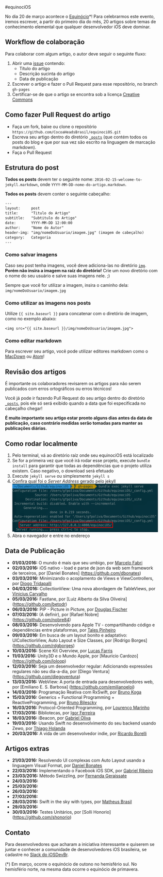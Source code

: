 #equinociOS

No dia 20 de março acontece o [Equinócio](https://pt.wikipedia.org/wiki/Equinócio)*! Para celebrarmos este evento, iremos escrever, a partir do primeiro dia do mês, 20 artigos sobre temas de conhecimento elemental que qualquer desenvolvedor iOS deve dominar.

## Workflow de colaboração
Para colaborar com algum artigo, o autor deve seguir o seguinte fluxo:

1. Abrir uma [issue](https://github.com/CocoaHeadsBrasil/equinociOS/issues) contendo:
	- Título do artigo
	- Descrição sucinta do artigo
	- Data de publicação
2. Escrever o artigo e fazer o Pull Request para esse repositório, no branch `gh-pages`
3. Certificar-se de que o artigo se encontra sob a licença [Creative Commons](https://br.creativecommons.org/)

## Como fazer Pull Request do artigo
- Faça um fork, baixe ou clone o repositório `https://github.com/CocoaHeadsBrasil/equinociOS.git`
- Escreva seu artigo dentro do diretório [`_posts`](https://github.com/CocoaHeadsBrasil/equinociOS/tree/gh-pages/_posts) (que contém todos os posts do blog e que por sua vez são escrito na linguagem de marcação markdown).
- Faça o Pull Request

## Estrutura do post
**Todos os posts** devem ter o seguinte nome: `2016-02-15-welcome-to-jekyll.markdown`, onde `YYYY-MM-DD-nome-do-artigo.markdown`.

**Todos os posts** devem conter o seguinte cabeçalho:

	---
	layout:     post
	title:      "Titulo do Artigo"
	subtitle:   "Subtitulo do Artigo"
	date:       YYYY-MM-DD 12:00:00
	author:     "Nome do Autor"
	header-img: "img/nomeDoUsuario/imagem.jpg" (imagem de cabeçalho)
	category:   Categoria
	---

### Como salvar imagens
Caso seu post tenha imagens, você deve adiciona-las no diretório [`img`](https://github.com/CocoaHeadsBrasil/equinociOS/tree/gh-pages/img). **Porém não insira a imagem na raíz do diretório!** Crie um novo diretório com o nome do seu usuário e salve suas imagens nele. ;)

Sempre que você for utilizar a imagem, insira o caminho dela: `img/nomeDoUsuario/imagem.jpg`

### Como utilizar as imagens nos posts
Utilize `{{ site.baseurl }}` para concatenar com o diretório de imagem, como no exemplo abaixo: 

`<img src="{{ site.baseurl }}/img/nomeDoUsuario/imagem.jpg">`

### Como editar markdown
Para escrever seu artigo, você pode utilizar editores markdown como o [MacDown](http://macdown.uranusjr.com/) ou [Atom](https://atom.io/packages/markdown-writer)!

## Revisão dos artigos
É importante os colaboradores revisarem os artigos para não serem publicados com erros ortográficos ou erros técnicos!

Você já pode ir fazendo Pull Request do seu artigo dentro do diretório [`_posts`](https://github.com/CocoaHeadsBrasil/equinociOS/tree/gh-pages/_posts), pois ele só será exibido quando a data que foi especificada no cabeçalho chegar!

**É muito importante seu artigo estar pronto alguns dias antes da data de publicação, caso contrário medidas serão tomadas para manter as publicações diárias.**

## Como rodar localmente
1. Pelo terminal, vá ao diretório raíz onde seu equinociOS está localizado
2. Se for a primeira vez que você irá rodar esse projeto, execute `bundle install` para garantir que todas as dependências que o projeto utiliza existem. Caso negativo, o download será efetuado
2. Execute `jekyll serve` ou simplesmente `jekyll s`
3. Confira qual foi o *Server Address* gerado pelo jekyll ![](img/jekyll-path.png)
4. Abra o navegador e entre no endereço


## Data de Publicação
- **01/03/2016:** O mundo é mais que seu umbigo, por [Marcelo Fabri](https://github.com/marcelofabri)
- **02/03/2016:** iOS nativo - load e parse de json da web sem framework de terceiros, por [Daniel Bonates] (https://github.com/dbonates)
- **03/03/2016:** Minimizando o acoplamento de Views e ViewControllers, por [Diogo Tridapalli](https://github.com/diogot)
- **04/03/2016:** CollectionView: Uma nova abordagem de TableViews, por [Vinicius Carvalho](https://github.com/Viniciuscarvalho)
- **05/03/2016:** Fastlane, por [Luiz Alberto da Silva Oliveira] (https://github.com/betodr)
- **06/03/2016:** PIP - Picture in Picture, por [Douglas Fischer](https://github.com/DougFischer)
- **07/03/2016:** (A definir), por [Rafael Nobre] (https://github.com/nobre84)
- **08/03/2016:** Desenvolvendo para Apple TV - compartilhando código e dependências entre plataformas, por [Tales Pinheiro](https://github.com/talesp)
- **09/03/2016:** Em busca de um layout bonito e adaptativo: UICollectionView, Auto Layout e Size Classes, por [Rodrigo Borges] (https://github.com/rdgborges)
- **10/03/2016:** Scene Kit Overview, por [Lucas Farris](https://github.com/luksfarris)
- **11/03/2016:** Unity3D e o Mundo Apple, por [Mauricio Cardozo] (https://github.com/loloop)
- **12/03/2016:** Seja um desenvolvedor regular: Adicionando expressões regulares não seu dia-a-dia, por [Diego Ventura] (https://github.com/diegoventura)
- **13/03/2016:** WebView: A porta de entrada para desenvolvedores web, por [Emiliano E. S. Barbosa] (https://github.com/emilianoeloi)
- **14/03/2016:** Programação Reativa com RxSwift, por [Bruno Koga](https://github.com/brunokoga)
- **15/03/2016:** Generics + Functional Programming + ReactiveProgramming, por [Bruno Bilescky](https://github.com/brunogb)
- **16/03/2016:** Protocol-Oriented Programming, por [Lourenço Marinho](https://github.com/lourenco-marinho)
- **17/03/2016:** Bibliotecas, por [Igor Ferreira](https://github.com/igorcferreira)
- **18/03/2016:** iBeacon, por [Gabriel Oliva](https://github.com/gabrieloliva)
- **19/03/2016:** Usando Swift no desenvolvimento do seu backend usando Zewo, por [Thiago Holanda](https://github.com/unnamedd)
- **20/03/2016:** A vida de um desenvolvedor indie, por [Ricardo Borelli](https://github.com/rabc)

## Artigos extras
- **21/03/2016:** Resolvendo UI complexas com Auto Layout usando a linguagem Visual Format, por [Daniel Bonates](https://github.com/dbonates)
- **22/03/2016:** Implementando o Facebook iOS SDK, por [Gabriel Ribeiro](https://github.com/gabrielribeiro)
- **23/03/2016:** Método Swizzling, por [Fernanda Geraissate](https://github.com/fggeraissate)
- **24/03/2016:**
- **25/03/2016:**
- **26/03/2016:**
- **27/03/2016:**
- **28/03/2016:** Swift in the sky with types, por [Matheus Brasil](https://github.com/mabrasil)
- **29/03/2016:**
- **30/03/2016:** Testes Unitários, por [Solli Honorio] (https://github.com/shonorio)

## Contato
Para desenvolvedores que acharam a iniciativa interessante e quiserem se juntar e conhecer a comunidade de desenvolvedores iOS brasileira, se cadastre no [Slack do iOSDevBr](http://iosdevbr.herokuapp.com/).


(*) Em março, ocorre o equinócio de outono no hemisfério sul. No hemisfério norte, na mesma data ocorre o equinócio de primavera.
